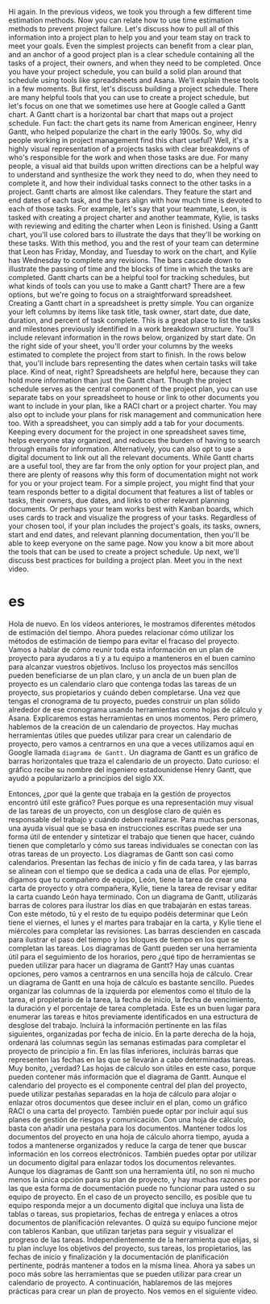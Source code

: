 
Hi again. In the previous videos, we took you through a few different time estimation methods. Now you can relate how to use time estimation methods to prevent project failure.
Let's discuss how to pull all of this information into a project plan to help you and your team stay on track to meet your goals. Even the simplest projects can benefit from a clear plan, and an anchor of a good project plan is a clear schedule containing all the tasks of a project, their owners, and when they need to be completed. Once you have your project schedule, you can build a solid plan around that schedule using tools like spreadsheets and Asana.
We'll explain these tools in a few moments. But first, let's discuss building a project schedule.
There are many helpful tools that you can use to create a project schedule, but let's focus on one that we sometimes use here at Google called a Gantt chart. A Gantt chart is a horizontal bar chart that maps out a project schedule. Fun fact: the chart gets its name from American engineer, Henry Gantt, who helped popularize the chart in the early 1900s. So, why did people working in project management find this chart useful? Well, it's a highly visual representation of a projects tasks with clear breakdowns of who's responsible for the work and when those tasks are due. For many people, a visual aid that builds upon written directions can be a helpful way to understand and synthesize the work they need to do, when they need to complete it, and how their individual tasks connect to the other tasks in a project. Gantt charts are almost like calendars. They feature the start and end dates of each task, and the bars align with how much time is devoted to each of those tasks. For example, let's say that your teammate, Leon, is tasked with creating a project charter and another teammate, Kylie, is tasks with reviewing and editing the charter when Leon is finished.
Using a Gantt chart, you'll use colored bars to illustrate the days that they'll be working on these tasks. With this method, you and the rest of your team can determine that Leon has Friday, Monday, and Tuesday to work on the chart, and Kylie has Wednesday to complete any revisions.
The bars cascade down to illustrate the passing of time and the blocks of time in which the tasks are completed. Gantt charts can be a helpful tool for tracking schedules, but what kinds of tools can you use to make a Gantt chart?
There are a few options, but we're going to focus on a straightforward spreadsheet.
Creating a Gantt chart in a spreadsheet is pretty simple. You can organize your left columns by items like task title, task owner, start date, due date, duration, and percent of task complete. This is a great place to list the tasks and milestones previously identified in a work breakdown structure. You'll include relevant information in the rows below, organized by start date.
On the right side of your sheet, you'll order your columns by the weeks estimated to complete the project from start to finish. In the rows below that, you'll include bars representing the dates when certain tasks will take place. Kind of neat, right? Spreadsheets are helpful here, because they can hold more information than just the Gantt chart.
Though the project schedule serves as the central component of the project plan, you can use separate tabs on your spreadsheet to house or link to other documents you want to include in your plan, like a RACI chart or a project charter. You may also opt to include your plans for risk management and communication here too.
With a spreadsheet, you can simply add a tab for your documents. Keeping every document for the project in one spreadsheet saves time, helps everyone stay organized, and reduces the burden of having to search through emails for information.
Alternatively, you can also opt to use a digital document to link out all the relevant documents.
While Gantt charts are a useful tool, they are far from the only option for your project plan, and there are plenty of reasons why this form of documentation might not work for you or your project team.
For a simple project, you might find that your team responds better to a digital document that features a list of tables or tasks, their owners, due dates, and links to other relevant planning documents. Or perhaps your team works best with Kanban boards, which uses cards to track and visualize the progress of your tasks.
Regardless of your chosen tool, if your plan includes the project's goals, its tasks, owners, start and end dates, and relevant planning documentation, then you'll be able to keep everyone on the same page.
Now you know a bit more about the tools that can be used to create a project schedule. Up next, we'll discuss best practices for building a project plan. Meet you in the next video.
# es 
Hola de nuevo. En los vídeos anteriores, le mostramos diferentes métodos de estimación del tiempo. Ahora puedes relacionar cómo utilizar los métodos de estimación de tiempo para evitar el fracaso del proyecto.
Vamos a hablar de cómo reunir toda esta información en un plan de proyecto para ayudaros a ti y a tu equipo a manteneros en el buen camino para alcanzar vuestros objetivos.
Incluso los proyectos más sencillos pueden beneficiarse de un plan claro, y un ancla de un buen plan de proyecto es un calendario claro que contenga todas las tareas de un proyecto, sus propietarios y cuándo deben completarse.
Una vez que tengas el cronograma de tu proyecto, puedes construir un plan sólido alrededor de ese cronograma usando herramientas como hojas de cálculo y Asana.
Explicaremos estas herramientas en unos momentos.
Pero primero, hablemos de la creación de un calendario de proyectos.
Hay muchas herramientas útiles que puedes utilizar para crear un calendario de proyecto, pero vamos a centrarnos en una que a veces utilizamos aquí en Google llamada `diagrama de Gantt.` 
Un diagrama de Gantt es un gráfico de barras horizontales que traza el calendario de un proyecto. Dato curioso: el gráfico recibe su nombre del ingeniero estadounidense Henry Gantt, que ayudó a popularizarlo a principios del siglo XX.

Entonces, ¿por qué la gente que trabaja en la gestión de proyectos encontró útil este gráfico? Pues porque es una representación muy visual de las tareas de un proyecto, con un desglose claro de quién es responsable del trabajo y cuándo deben realizarse. Para muchas personas, una ayuda visual que se basa en instrucciones escritas puede ser una forma útil de entender y sintetizar el trabajo que tienen que hacer, cuándo tienen que completarlo y cómo sus tareas individuales se conectan con las otras tareas de un proyecto.
Los diagramas de Gantt son casi como calendarios. Presentan las fechas de inicio y fin de cada tarea, y las barras se alinean con el tiempo que se dedica a cada una de ellas. 
Por ejemplo, digamos que tu compañero de equipo, León, tiene la tarea de crear una carta de proyecto y otra compañera, Kylie, tiene la tarea de revisar y editar la carta cuando León haya terminado.
Con un diagrama de Gantt, utilizarás barras de colores para ilustrar los días en que trabajarán en estas tareas. Con este método, tú y el resto de tu equipo podéis determinar que León tiene el viernes, el lunes y el martes para trabajar en la carta, y Kylie tiene el miércoles para completar las revisiones.
Las barras descienden en cascada para ilustrar el paso del tiempo y los bloques de tiempo en los que se completan las tareas. Los diagramas de Gantt pueden ser una herramienta útil para el seguimiento de los horarios, pero ¿qué tipo de herramientas se pueden utilizar para hacer un diagrama de Gantt?
Hay unas cuantas opciones, pero vamos a centrarnos en una sencilla hoja de cálculo.
Crear un diagrama de Gantt en una hoja de cálculo es bastante sencillo. Puedes organizar las columnas de la izquierda por elementos como el título de la tarea, el propietario de la tarea, la fecha de inicio, la fecha de vencimiento, la duración y el porcentaje de tarea completada. Este es un buen lugar para enumerar las tareas e hitos previamente identificados en una estructura de desglose del trabajo. Incluirá la información pertinente en las filas siguientes, organizadas por fecha de inicio.
En la parte derecha de la hoja, ordenará las columnas según las semanas estimadas para completar el proyecto de principio a fin. En las filas inferiores, incluirás barras que representen las fechas en las que se llevarán a cabo determinadas tareas. Muy bonito, ¿verdad? Las hojas de cálculo son útiles en este caso, porque pueden contener más información que el diagrama de Gantt.
Aunque el calendario del proyecto es el componente central del plan del proyecto, puede utilizar pestañas separadas en la hoja de cálculo para alojar o enlazar otros documentos que desee incluir en el plan, como un gráfico RACI o una carta del proyecto. También puede optar por incluir aquí sus planes de gestión de riesgos y comunicación.
Con una hoja de cálculo, basta con añadir una pestaña para los documentos. Mantener todos los documentos del proyecto en una hoja de cálculo ahorra tiempo, ayuda a todos a mantenerse organizados y reduce la carga de tener que buscar información en los correos electrónicos.
También puedes optar por utilizar un documento digital para enlazar todos los documentos relevantes.
Aunque los diagramas de Gantt son una herramienta útil, no son ni mucho menos la única opción para su plan de proyecto, y hay muchas razones por las que esta forma de documentación puede no funcionar para usted o su equipo de proyecto.
En el caso de un proyecto sencillo, es posible que tu equipo responda mejor a un documento digital que incluya una lista de tablas o tareas, sus propietarios, fechas de entrega y enlaces a otros documentos de planificación relevantes. O quizá su equipo funcione mejor con tableros Kanban, que utilizan tarjetas para seguir y visualizar el progreso de las tareas.
Independientemente de la herramienta que elijas, si tu plan incluye los objetivos del proyecto, sus tareas, los propietarios, las fechas de inicio y finalización y la documentación de planificación pertinente, podrás mantener a todos en la misma línea.
Ahora ya sabes un poco más sobre las herramientas que se pueden utilizar para crear un calendario de proyecto. A continuación, hablaremos de las mejores prácticas para crear un plan de proyecto. Nos vemos en el siguiente vídeo.